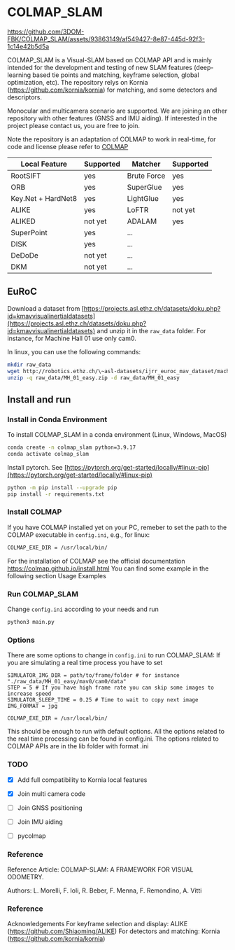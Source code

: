 # COLMAP_SLAM

https://github.com/3DOM-FBK/COLMAP_SLAM/assets/93863149/af549427-8e87-445d-92f3-1c14e42b5d5a

COLMAP_SLAM is a Visual-SLAM based on COLMAP API and is mainly intended for the development and testing of new SLAM features (deep-learning based tie points and matching, keyframe selection, global optimization, etc). The repository relys on Kornia (https://github.com/kornia/kornia) for matching, and some detectors and descriptors.

Monocular and multicamera scenario are supported. We are joining an other repository with other features (GNSS and IMU aiding). If interested in the project please contact us, you are free to join.

Note the repository is an adaptation of COLMAP to work in real-time, for code and license please refer to [COLMAP](https://github.com/colmap/colmap)

| Local Feature      | Supported | Matcher     | Supported |
|----------          |---------- |----------   |---------- |
| RootSIFT           | yes       | Brute Force | yes       |
| ORB                | yes       | SuperGlue   | yes       |
| Key.Net + HardNet8 | yes       | LightGlue   | yes       |
| ALIKE              | yes       | LoFTR       | not yet   |
| ALIKED             | not yet   | ADALAM      | yes       |
| SuperPoint         | yes       | ...         |           |
| DISK               | yes       | ...         |           |
| DeDoDe             | not yet   | ...         |           |
| DKM                | not yet   | ...         |           |


## EuRoC

Download a dataset from [https://projects.asl.ethz.ch/datasets/doku.php?id=kmavvisualinertialdatasets](https://projects.asl.ethz.ch/datasets/doku.php?id=kmavvisualinertialdatasets) and unzip it in the `raw_data` folder. For instance, for Machine Hall 01 use only cam0.

In linux, you can use the following commands:

```bash
mkdir raw_data
wget http://robotics.ethz.ch/\~asl-datasets/ijrr_euroc_mav_dataset/machine_hall/MH_01_easy/MH_01_easy.zip -P raw_data
unzip -q raw_data/MH_01_easy.zip -d raw_data/MH_01_easy
```

## Install and run
### Install in Conda Environment

To install COLMAP_SLAM in a conda environment (Linux, Windows, MacOS)

```bash
conda create -n colmap_slam python=3.9.17
conda activate colmap_slam
```
Install pytorch. See [https://pytorch.org/get-started/locally/#linux-pip](https://pytorch.org/get-started/locally/#linux-pip)
```bash
python -m pip install --upgrade pip
pip install -r requirements.txt
```

### Install COLMAP
If you have COLMAP installed yet on your PC, remeber to set the path to the COLMAP executable in `config.ini`, e.g., for linux:

```bash
COLMAP_EXE_DIR = /usr/local/bin/
```
For the installation of COLMAP see the official documentation https://colmap.github.io/install.html
You can find some example in the following section Usage Examples

### Run COLMAP_SLAM

Change `config.ini` according to your needs and run

```bash
python3 main.py
```

### Options

There are some options to change in `config.ini` to run COLMAP_SLAM:
If you are simulating a real time process you have to set

```USE_SERVER = False
SIMULATOR_IMG_DIR = path/to/frame/folder # for instance "./raw_data/MH_01_easy/mav0/cam0/data"
STEP = 5 # If you have high frame rate you can skip some images to increase speed
SIMULATOR_SLEEP_TIME = 0.25 # Time to wait to copy next image
IMG_FORMAT = jpg

COLMAP_EXE_DIR = /usr/local/bin/
```

This should be enough to run with default options. All the options related to the real time processing can be found in config.ini.
The options related to COLMAP APIs are in the lib folder with format .ini


### TODO

- [x] Add full compatibility to Kornia local features
- [x] Join multi camera code
- [ ] Join GNSS positioning
- [ ] Join IMU aiding
- [ ] pycolmap


### Reference

Reference Article:
COLMAP-SLAM: A FRAMEWORK FOR VISUAL ODOMETRY.

Authors:
L. Morelli, F. Ioli, R. Beber, F. Menna, F. Remondino, A. Vitti

### Reference

Acknowledgements
For keyframe selection and display: ALIKE (https://github.com/Shiaoming/ALIKE)
For detectors and matching: Kornia (https://github.com/kornia/kornia)